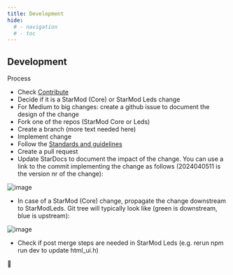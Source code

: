 ```yaml
---
title: Development
hide:
  # - navigation
  # - toc
---
```


## Development

Process

* Check [Contribute](/StarDocs/BasicsStarMod/Contribute/)
* Decide if it is a StarMod (Core) or StarMod Leds change
* For Medium to big changes: create a github issue to document the design of the change
* Fork one of the repos (StarMod Core or Leds)
* Create a branch (more text needed here)
* Implement change
* Follow the [Standards and guidelines](https://ewowi.github.io/StarDocs/BasicsStarMod/StandardsAndGuidelines/)
* Create a pull request
* Update StarDocs to document the impact of the change. You can use a link to the commit implementing the change as follows (2024040511 is the version nr of the change):

![image](https://github.com/ewowi/StarDocs/assets/138451817/31c591df-9241-49b6-aa71-1a7cd6282a89)

* In case of a StarMod (Core) change, propagate the change downstream to StarModLeds. Git tree will typically look like (green is downstream, blue is upstream):

![image](https://github.com/ewowi/StarDocs/assets/138451817/562978ff-1d97-4246-938f-501a19dfadec)

* Check if post merge steps are needed in StarMod Leds (e.g. rerun npm run dev to update html_ui.h)

🚧
